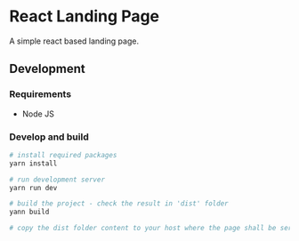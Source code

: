 # React Landing Page

A simple react based landing page.

## Development

### Requirements

- Node JS

### Develop and build

```bash
# install required packages
yarn install

# run development server
yarn run dev

# build the project - check the result in 'dist' folder
yann build

# copy the dist folder content to your host where the page shall be served
```